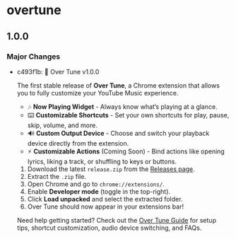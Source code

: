 # overtune

## 1.0.0

### Major Changes

- c493f1b: 🚀 Over Tune v1.0.0

  The first stable release of **Over Tune**, a Chrome extension that allows you to fully customize your YouTube Music experience.
  - 🎶 **Now Playing Widget** - Always know what’s playing at a glance.
  - ⌨️ **Customizable Shortcuts** - Set your own shortcuts for play, pause, skip, volume, and more.
  - 🔊 **Custom Output Device** - Choose and switch your playback device directly from the extension.
  - ⚡ **Customizable Actions** (Coming Soon) - Bind actions like opening lyrics, liking a track, or shuffling to keys or buttons.
  1. Download the latest `release.zip` from the [Releases page](https://github.com/kyng-cytro/over-tune/releases).
  2. Extract the `.zip` file.
  3. Open Chrome and go to `chrome://extensions/`.
  4. Enable **Developer mode** (toggle in the top-right).
  5. Click **Load unpacked** and select the extracted folder.
  6. Over Tune should now appear in your extensions bar!

  Need help getting started?
  Check out the [Over Tune Guide](./GUIDE.md) for setup tips, shortcut customization, audio device switching, and FAQs.
